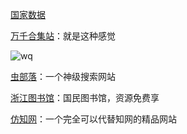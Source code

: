 

[国家数据](http://data.stats.gov.cn/)

[万千合集站](http://www.hejizhan.com/html/search)：就是这种感觉

![wq](https://i.imgur.com/MCm7neM.png)

[虫部落](http://www.chongbuluo.com/)：一个神级搜索网站

[浙江图书馆](http://www.zjlib.cn/)：国民图书馆，资源免费享

[仿知网](https://www.cn-ki.net/)：一个完全可以代替知网的精品网站



[]()
[]()
[]()
[]()
[]()
[]()
[]()
[]()